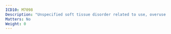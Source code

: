 ```yaml
---
ICD10: M7098
Description: "Unspecified soft tissue disorder related to use, overuse and pressure: Other"
Matters: No
Weight: 0
---
```


